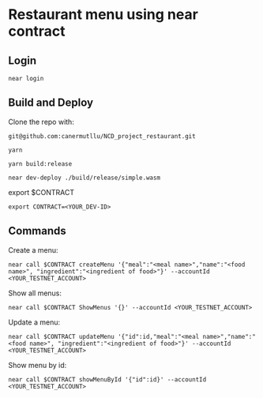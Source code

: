 # Restaurant menu using near contract 

## Login

```
near login
```

## Build and Deploy

Clone the repo with:
```
git@github.com:canermutllu/NCD_project_restaurant.git
```

```
yarn

yarn build:release

near dev-deploy ./build/release/simple.wasm
```

export $CONTRACT
```
export CONTRACT=<YOUR_DEV-ID>
```

## Commands

Create a menu:
```
near call $CONTRACT createMenu '{"meal":"<meal name>","name":"<food name>", "ingredient":"<ingredient of food>"}' --accountId <YOUR_TESTNET_ACCOUNT>
```
Show all menus:

```
near call $CONTRACT ShowMenus '{}' --accountId <YOUR_TESTNET_ACCOUNT>
```
Update a menu:
```
near call $CONTRACT updateMenu '{"id":id,"meal":"<meal name>","name":"<food name>", "ingredient":"<ingredient of food>"}' --accountId <YOUR_TESTNET_ACCOUNT>
```

Show menu by id:
```
near call $CONTRACT showMenuById '{"id":id}' --accountId <YOUR_TESTNET_ACCOUNT>
```
















